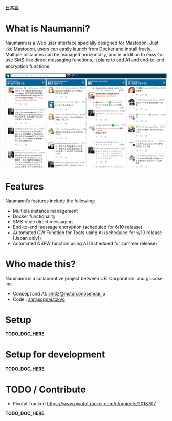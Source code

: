 [日本語](README.ja.md)

# What is Naumanni?

Naumanni is a Web user interface specially designed for Mastodon. Just like Mastodon, users can easily launch from Docker and install freely.　Multiple instances can be managed horizontally, and in addition to easy-to-use SMS-like direct messaging functions, it plans to add AI and end-to-end encryption functions.　

![Screenshot](screenshot.png)

# Features

Naumanni’s features include the following:

* Multiple instance management
* Docker functionality
* SMS-style direct messaging
* End-to-end message encryption (scheduled for 6/10 release)
* Automated CW Function for Toots using AI (scheduled for 6/10 release [Japan only])
* Automated NSFW function using AI (Scheduled for summer release)

# Who made this?

Naumanni is a collaborative project between UEI Corporation. and glucose inc.

* Concept and AI: shi3z@mstdn.onosendai.jp
* Code : shn@oppai.tokyo


# Setup

__TODO_DOC_HERE__


# Setup for development

__TODO_DOC_HERE__


# TODO / Contribute

* Pivotal Tracker: https://www.pivotaltracker.com/n/projects/2018707

__TODO_DOC_HERE__
